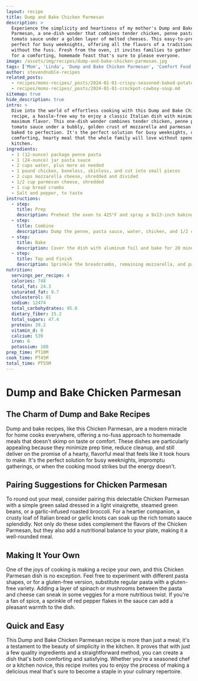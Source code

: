 ```yaml
---
layout: recipe
title: Dump and Bake Chicken Parmesan
description: >
  Experience the simplicity and heartiness of my mother's Dump and Bake Chicken
  Parmesan, a one-dish wonder that combines tender chicken, penne pasta, and a rich
  tomato sauce under a golden layer of melted cheeses. This easy-to-prepare meal is
  perfect for busy weeknights, offering all the flavors of a traditional Italian dinner
  without the fuss. Fresh from the oven, it invites families to gather around the table
  for a comforting, homemade feast that's sure to please everyone.
image: /assets/img/recipes/dump-and-bake-chicken-parmesan.jpg
tags: ['Mom', 'Linda', 'Dump and Bake Chicken Parmesan', 'Comfort Food']
author: stevendnoble-recipes
related_posts:
  - recipes/moms-recipes/_posts/2024-01-01-crispy-seasoned-baked-potato-rounds.md
  - recipes/moms-recipes/_posts/2024-01-01-crockpot-cowboy-soup.md
sitemap: true
hide_description: true
intro: >
  Dive into the world of effortless cooking with this Dump and Bake Chicken Parmesan
  recipe, a hassle-free way to enjoy a classic Italian dish with minimal prep and
  maximum flavor. This one-dish wonder combines tender chicken, penne pasta, and a rich
  tomato sauce under a bubbly, golden crust of mozzarella and parmesan cheeses, all
  baked to perfection. It's the perfect solution for busy weeknights, offering a
  comforting, hearty meal that the whole family will love without spending hours in the
  kitchen.
ingredients:
  - 1 (12-ounce) package penne pasta
  - 1 (24-ounce) jar pasta sauce
  - 2 cups water, plus more as needed
  - 1 pound chicken, boneless, skinless, and cut into small pieces
  - 2 cups mozzarella cheese, shredded and divided
  - 1/2 cup parmesan cheese, shredded
  - 1 cup bread crumbs
  - Salt and pepper, to taste
instructions:
  - step:
    title: Prep
    description: Preheat the oven to 425°F and spray a 9x13-inch baking dish with cooking spray.
  - step:
    title: Combine
    description: Dump the penne, pasta sauce, water, chicken, and 1/2 cup mozzarella cheese into the prepared baking dish. Season with salt and pepper, then stir to ensure the ingredients are well mixed and covered in liquid. Add more water if necessary to cover the pasta and chicken.
  - step:
    title: Bake
    description: Cover the dish with aluminum foil and bake for 20 minutes. Then, uncover and continue baking until the chicken reaches an internal temperature of 165°F, about 10 minutes more.
  - step:
    title: Top and Finish
    description: Sprinkle the breadcrumbs, remaining mozzarella, and parmesan cheese over the bake. Return to the oven until the cheese melts and the breadcrumbs turn golden brown, about 10 minutes. For a crispier top, broil for an additional 5 minutes or until the desired color is achieved.
nutrition:
  servings_per_recipe: 4
  calories: 748
  total_fat: 24.3
  saturated_fat: 9.7
  cholesterol: 81
  sodium: 12474
  total_carbohydrates: 95.6
  dietary_fiber: 15.2
  total_sugars: 47.4
  protein: 39.2
  vitamin_d: 0
  calcium: 539
  iron: 6
  potassium: 188
prep_time: PT10M
cook_time: PT45M
total_time: PT55M
---
```


# Dump and Bake Chicken Parmesan

## The Charm of Dump and Bake Recipes

Dump and bake recipes, like this Chicken Parmesan, are a modern miracle for home cooks everywhere, offering a no-fuss approach to homemade meals that doesn't skimp on taste or comfort. These dishes are particularly appealing because they minimize prep time, reduce cleanup, and still deliver on the promise of a hearty, flavorful meal that feels like it took hours to make. It's the perfect solution for busy weeknights, impromptu gatherings, or when the cooking mood strikes but the energy doesn't.

## Pairing Suggestions for Chicken Parmesan

To round out your meal, consider pairing this delectable Chicken Parmesan with a simple green salad dressed in a light vinaigrette, steamed green beans, or a garlic-infused roasted broccoli. For a heartier companion, a crusty loaf of Italian bread or garlic knots can soak up the rich tomato sauce splendidly. Not only do these sides complement the flavors of the Chicken Parmesan, but they also add a nutritional balance to your plate, making it a well-rounded meal.

## Making It Your Own

One of the joys of cooking is making a recipe your own, and this Chicken Parmesan dish is no exception. Feel free to experiment with different pasta shapes, or for a gluten-free version, substitute regular pasta with a gluten-free variety. Adding a layer of spinach or mushrooms between the pasta and cheese can sneak in some veggies for a more nutritious twist. If you're a fan of spice, a sprinkle of red pepper flakes in the sauce can add a pleasant warmth to the dish.

## Quick and Easy

This Dump and Bake Chicken Parmesan recipe is more than just a meal; it's a testament to the beauty of simplicity in the kitchen. It proves that with just a few quality ingredients and a straightforward method, you can create a dish that's both comforting and satisfying. Whether you're a seasoned chef or a kitchen novice, this recipe invites you to enjoy the process of making a delicious meal that's sure to become a staple in your culinary repertoire.
